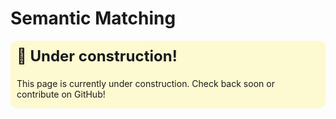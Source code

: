 # Semantic Matching

<div style="background-color: #fdf9d0; border-radius: 10px; padding: 10px; padding-bottom: 0px; position: relative; overflow: hidden;">
  <div style="font-weight: bold; font-size: 1.5rem; position: absolute; top: 10px; left: 10px;">🚧 Under construction!</div>
  <p style="margin-top: 50px;">This page is currently under construction. Check back soon or contribute on GitHub!</p>
</div>
<span></span>